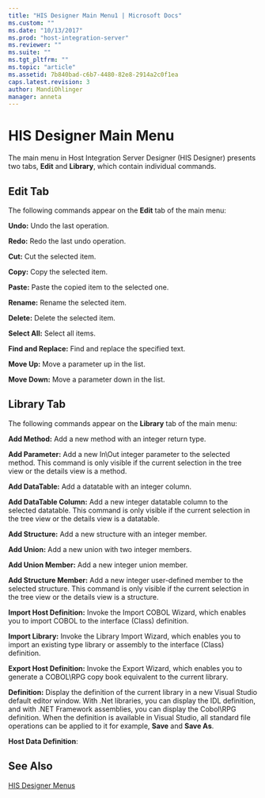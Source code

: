 ```yaml
---
title: "HIS Designer Main Menu1 | Microsoft Docs"
ms.custom: ""
ms.date: "10/13/2017"
ms.prod: "host-integration-server"
ms.reviewer: ""
ms.suite: ""
ms.tgt_pltfrm: ""
ms.topic: "article"
ms.assetid: 7b840bad-c6b7-4480-82e8-2914a2c0f1ea
caps.latest.revision: 3
author: MandiOhlinger
manager: anneta
---
```

# HIS Designer Main Menu
The main menu in Host Integration Server Designer (HIS Designer) presents two tabs, **Edit** and **Library**, which contain individual commands.  
  
## Edit Tab  
 The following commands appear on the **Edit** tab of the main menu:  
  
 **Undo:** Undo the last operation.  
  
 **Redo:** Redo the last undo operation.  
  
 **Cut:** Cut the selected item.  
  
 **Copy:** Copy the selected item.  
  
 **Paste:** Paste the copied item to the selected one.  
  
 **Rename:** Rename the selected item.  
  
 **Delete:** Delete the selected item.  
  
 **Select All:** Select all items.  
  
 **Find and Replace:** Find and replace the specified text.  
  
 **Move Up:** Move a parameter up in the list.  
  
 **Move Down:** Move a parameter down in the list.  
  
## Library Tab  
 The following commands appear on the **Library** tab of the main menu:  
  
 **Add Method:** Add a new method with an integer return type.  
  
 **Add Parameter:** Add a new In\Out integer parameter to the selected method. This command is only visible if the current selection in the tree view or the details view is a method.  
  
 **Add DataTable:** Add a datatable with an integer column.  
  
 **Add DataTable Column:** Add a new integer datatable column to the selected datatable. This command is only visible if the current selection in the tree view or the details view is a datatable.  
  
 **Add Structure:** Add a new structure with an integer member.  
  
 **Add Union:** Add a new union with two integer members.  
  
 **Add Union Member:** Add a new integer union member.  
  
 **Add Structure Member:** Add a new integer user-defined member to the selected structure. This command is only visible if the current selection in the tree view or the details view is a structure.  
  
 **Import Host Definition:** Invoke the Import COBOL Wizard, which enables you to import COBOL to the interface (Class) definition.  
  
 **Import Library:** Invoke the Library Import Wizard, which enables you to import an existing type library or assembly to the interface (Class) definition.  
  
 **Export Host Definition:** Invoke the Export Wizard, which enables you to generate a COBOL\RPG copy book equivalent to the current library.  
  
 **Definition:** Display the definition of the current library in a new Visual Studio default editor window. With .Net libraries, you can display the IDL definition, and with .NET Framework assemblies, you can display the Cobol\RPG definition. When the definition is available in Visual Studio, all standard file operations can be applied to it for example, **Save** and **Save As**.  
  
 **Host Data Definition**:  
  
## See Also  
 [HIS Designer Menus](../core/his-designer-menus.md)